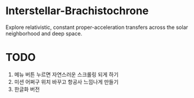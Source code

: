 # Interstellar-Brachistochrone
Explore relativistic, constant proper-acceleration transfers across the solar neighborhood and deep space.

# TODO
1. 메뉴 버튼 누르면 자연스러운 스크롤링 되게 하기
2. 미션 어쩌구 위치 바꾸고 항공사 느낌나게 만들기
3. 한글화 버전
